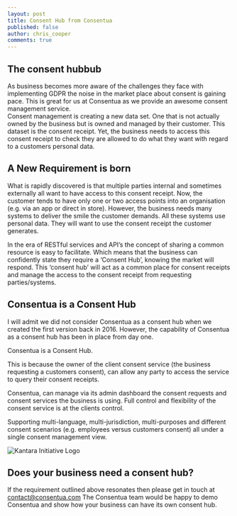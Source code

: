 ```yaml
---
layout: post
title: Consent Hub from Consentua
published: false
author: chris_cooper
comments: true
---
```


## The consent hubbub
As business becomes more aware of the challenges they face with implementing GDPR the noise in the market place about consent is gaining pace.    This is great for us at Consentua as we provide an awesome consent management service.   
Consent management is creating a new data set. One that is not actually owned by the business but is owned and managed by their customer.  This dataset is the consent receipt. Yet, the business needs to access this consent receipt to check they are allowed to do what they want with regard to a customers personal data.   


## A New Requirement is born
What is rapidly discovered is that multiple parties internal and sometimes externally all want to have access to this consent receipt.   Now, the customer tends to have only one or two access points into an organisation (e.g. via an app or direct in store).  However, the business needs many systems to deliver the smile the customer demands.   All these systems use personal data.  They will want to use the consent receipt the customer generates. 

In the era of RESTful services and API’s the concept of sharing a common resource is easy to facilitate.   Which means that the business can confidently state they require a ‘Consent Hub’, knowing the market will respond.    This ‘consent hub’ will act as a common place for consent receipts and manage the access to the consent receipt from requesting parties/systems.  

## Consentua is a Consent Hub

I will admit we did not consider Consentua as a consent hub when we created the first version back in 2016.   However, the capability of Consentua as a consent hub has been in place from day one.   

Consentua is a Consent Hub.

This is because the owner of the client consent service (the business requesting a customers consent), can allow any party to access the service to query their consent receipts.  

Consentua, can manage via its admin dashboard the consent requests and consent services the business is using.   Full control and flexibility of the consent service is at the clients control. 

Supporting multi-language, multi-jurisdiction, multi-purposes and different consent scenarios (e.g. employees versus customers consent) all under a single consent management view.  

<img class="img-center" src="{{ site.baseurl }}/public/post_imgs/2018-05-11-Consentua-Roadmap/Consentua_twitter.png" alt="Kantara Initiative Logo">

## Does your business need a consent hub?

If the requirement outlined above resonates then please get in touch at contact@consentua.com
The Consentua team would be happy to demo Consentua and show how your business can have its own consent hub.  
